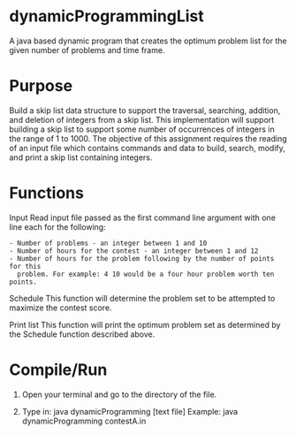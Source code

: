 # dynamicProgrammingList
A java based dynamic program that creates the optimum problem list for the given number of problems and time frame.

Purpose
=======
Build a skip list data structure to support the traversal, searching, addition, and deletion of
integers from a skip list. This implementation will support building a skip list to support
some number of occurrences of integers in the range of 1 to 1000. The objective of this
assignment requires the reading of an input file which contains commands and data to build,
search, modify, and print a skip list containing integers.

Functions
==================
Input 
Read input file passed as the first command line argument with one line each for
the following:

	- Number of problems - an integer between 1 and 10
	- Number of hours for the contest - an integer between 1 and 12
	- Number of hours for the problem following by the number of points for this
	  problem. For example: 4 10 would be a four hour problem worth ten points.

Schedule 
This function will determine the problem set to be attempted to maximize the
contest score.


Print list 
This function will print the optimum problem set as determined by the Schedule
function described above.


Compile/Run
===========
1. Open your terminal and go to the directory of the file.

2. Type in: java dynamicProgramming [text file]
	Example: java dynamicProgramming contestA.in
